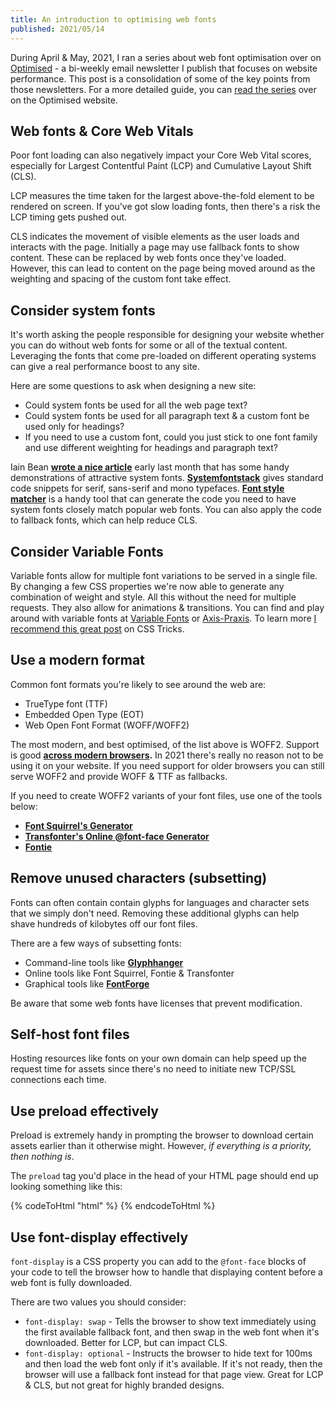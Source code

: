 ```yaml
---
title: An introduction to optimising web fonts
published: 2021/05/14
---
```


During April & May, 2021, I ran a series about web font optimisation over on [Optimised](https://optimised.email/) - a bi-weekly email newsletter I publish that focuses on website performance. This post is a consolidation of some of the key points from those newsletters. For a more detailed guide, you can [read the series](https://optimised.email/issues/issue-13-optimising-web-fonts-part-1) over on the Optimised website.

## Web fonts & Core Web Vitals

Poor font loading can also negatively impact your Core Web Vital scores, especially for Largest Contentful Paint (LCP) and Cumulative Layout Shift (CLS).

LCP measures the time taken for the largest above-the-fold element to be rendered on screen. If you've got slow loading fonts, then there's a risk the LCP timing gets pushed out.

CLS indicates the movement of visible elements as the user loads and interacts with the page. Initially a page may use fallback fonts to show content. These can be replaced by web fonts once they've loaded. However, this can lead to content on the page being moved around as the weighting and spacing of the custom font take effect.

## Consider system fonts

It's worth asking the people responsible for designing your website whether you can do without web fonts for some or all of the textual content. Leveraging the fonts that come pre-loaded on different operating systems can give a real performance boost to any site.

Here are some questions to ask when designing a new site:

- Could system fonts be used for all the web page text?
- Could system fonts be used for all paragraph text & a custom font be used only for headings?
- If you need to use a custom font, could you just stick to one font family and use different weighting for headings and paragraph text?

Iain Bean [**wrote a nice article**](https://iainbean.com/posts/2021/system-fonts-dont-have-to-be-ugly/) early last month that has some handy demonstrations of attractive system fonts. [**Systemfontstack**](https://systemfontstack.com/) gives standard code snippets for serif, sans-serif and mono typefaces. [**Font style matcher**](https://meowni.ca/font-style-matcher/) is a handy tool that can generate the code you need to have system fonts closely match popular web fonts. You can also apply the code to fallback fonts, which can help reduce CLS.

## Consider Variable Fonts

Variable fonts allow for multiple font variations to be served in a single file. By changing a few CSS properties we're now able to generate any combination of weight and style. All this without the need for multiple requests. They also allow for animations & transitions. You can find and play around with variable fonts at [Variable Fonts](https://v-fonts.com/) or [Axis-Praxis](https://www.axis-praxis.org/). To learn more [I recommend this great post](https://css-tricks.com/one-file-many-options-using-variable-fonts-web/) on CSS Tricks.

## Use a modern format

Common font formats you're likely to see around the web are:

- TrueType font (TTF)
- Embedded Open Type (EOT)
- Web Open Font Format (WOFF/WOFF2)

The most modern, and best optimised, of the list above is WOFF2. Support is good **[across modern browsers](https://caniuse.com/woff2).** In 2021 there's really no reason not to be using it on your website. If you need support for older browsers you can still serve WOFF2 and provide WOFF & TTF as fallbacks.

If you need to create WOFF2 variants of your font files, use one of the tools below:

- [**Font Squirrel's Generator**](https://www.fontsquirrel.com/tools/webfont-generator)​
- [**Transfonter's Online @font-face Generator**](https://transfonter.org/)​
- [**Fontie**](https://fontie.pixelsvsbytes.com/webfont-generator)​

## Remove unused characters (subsetting)

Fonts can often contain contain glyphs for languages and character sets that we simply don't need. Removing these additional glyphs can help shave hundreds of kilobytes off our font files.

There are a few ways of subsetting fonts:

- Command-line tools like [**Glyphhanger**](https://github.com/filamentgroup/glyphhanger)​
- Online tools like Font Squirrel, Fontie & Transfonter
- Graphical tools like [**FontForge**](https://fontforge.org/en-US/)​

Be aware that some web fonts have licenses that prevent modification.

## Self-host font files

Hosting resources like fonts on your own domain can help speed up the request time for assets since there's no need to initiate new TCP/SSL connections each time.

## Use preload effectively

Preload is extremely handy in prompting the browser to download certain assets earlier than it otherwise might. However, _if everything is a priority, then nothing is_.

The `preload` tag you'd place in the head of your HTML page should end up looking something like this:

<!-- markdownlint-disable -->
{% codeToHtml "html" %}
    <link rel="preload" href="webfont.woff2" as="font" type="font/woff2" crossorigin>
{% endcodeToHtml %}
<!-- markdownlint-enable -->

## Use font-display effectively

`font-display` is a CSS property you can add to the `@font-face` blocks of your code to tell the browser how to handle that displaying content before a web font is fully downloaded.

There are two values you should consider:

- `font-display: swap` - Tells the browser to show text immediately using the first available fallback font, and then swap in the web font when it's downloaded. Better for LCP, but can impact CLS.
- `font-display: optional` - Instructs the browser to hide text for 100ms and then load the web font only if it's available. If it's not ready, then the browser will use a fallback font instead for that page view. Great for LCP & CLS, but not great for highly branded designs.
